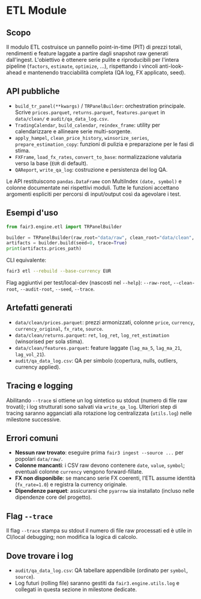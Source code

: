 # ETL Module

## Scopo
Il modulo ETL costruisce un pannello point-in-time (PIT) di prezzi totali, rendimenti e feature laggate a partire dagli snapshot raw generati dall'ingest. L'obiettivo è ottenere serie pulite e riproducibili per l'intera pipeline (`factors`, `estimate`, `optimize`, ...), rispettando i vincoli anti-look-ahead e mantenendo tracciabilità completa (QA log, FX applicato, seed).

## API pubbliche
- `build_tr_panel(**kwargs)` / `TRPanelBuilder`: orchestration principale. Scrive `prices.parquet`, `returns.parquet`, `features.parquet` in `data/clean/` e `audit/qa_data_log.csv`.
- `TradingCalendar`, `build_calendar`, `reindex_frame`: utility per calendarizzare e allineare serie multi-sorgente.
- `apply_hampel`, `clean_price_history`, `winsorize_series`, `prepare_estimation_copy`: funzioni di pulizia e preparazione per le fasi di stima.
- `FXFrame`, `load_fx_rates`, `convert_to_base`: normalizzazione valutaria verso la base (`EUR` di default).
- `QAReport`, `write_qa_log`: costruzione e persistenza del log QA.

Le API restituiscono `pandas.DataFrame` con MultiIndex `(date, symbol)` e colonne documentate nei rispettivi moduli. Tutte le funzioni accettano argomenti espliciti per percorsi di input/output così da agevolare i test.

## Esempi d'uso
```python
from fair3.engine.etl import TRPanelBuilder

builder = TRPanelBuilder(raw_root="data/raw", clean_root="data/clean", audit_root="audit", base_currency="EUR")
artifacts = builder.build(seed=0, trace=True)
print(artifacts.prices_path)
```

CLI equivalente:
```bash
fair3 etl --rebuild --base-currency EUR
```
Flag aggiuntivi per test/local-dev (nascosti nel `--help`): `--raw-root`, `--clean-root`, `--audit-root`, `--seed`, `--trace`.

## Artefatti generati
- `data/clean/prices.parquet`: prezzi armonizzati, colonne `price`, `currency`, `currency_original`, `fx_rate`, `source`.
- `data/clean/returns.parquet`: `ret`, `log_ret`, `log_ret_estimation` (winsorised per sola stima).
- `data/clean/features.parquet`: feature laggate (`lag_ma_5`, `lag_ma_21`, `lag_vol_21`).
- `audit/qa_data_log.csv`: QA per simbolo (copertura, nulls, outliers, currency applied).

## Tracing e logging
Abilitando `--trace` si ottiene un log sintetico su stdout (numero di file raw trovati); i log strutturati sono salvati via `write_qa_log`. Ulteriori step di tracing saranno agganciati alla rotazione log centralizzata (`utils.log`) nelle milestone successive.

## Errori comuni
- **Nessun raw trovato**: eseguire prima `fair3 ingest --source ...` per popolari `data/raw/`.
- **Colonne mancanti**: i CSV raw devono contenere `date`, `value`, `symbol`; eventuali colonne `currency` vengono forward-fillate.
- **FX non disponibile**: se mancano serie FX coerenti, l'ETL assume identità (`fx_rate=1.0`) e registra la currency originale.
- **Dipendenze parquet**: assicurarsi che `pyarrow` sia installato (incluso nelle dipendenze core del progetto).

## Flag `--trace`
Il flag `--trace` stampa su stdout il numero di file raw processati ed è utile in CI/local debugging; non modifica la logica di calcolo.

## Dove trovare i log
- `audit/qa_data_log.csv`: QA tabellare appendibile (ordinato per `symbol`, `source`).
- Log futuri (rolling file) saranno gestiti da `fair3.engine.utils.log` e collegati in questa sezione in milestone dedicate.

